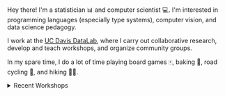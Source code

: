 Hey there! I'm a statistician :bar_chart: and computer scientist :computer:.
I'm interested in programming languages (especially type systems), computer
vision, and data science pedagogy.

I work at the [UC Davis DataLab][ucd-datalab], where I carry out collaborative
research, develop and teach workshops, and organize community groups.

[ucd-datalab]:https://datalab.ucdavis.edu/ 

In my spare time, I do a lot of time playing board games :mahjong:, baking
:cake:, road cycling :bicyclist:, and hiking :boot:🪿.

<details>
<summary>Recent Workshops</summary>

Title                                           | Year | Term  
----------------------------------------------- | ---- | ----
[Machine Learning in R][ml-in-r]                | 2024 | :blossom: Spring
[Overview of Machine Learning][ml-in-r]         | 2024 | :blossom: Spring
[Intro to Remote Computing][intro-remote]       | 2024 | :snowflake: Winter
[Julia Basics][julia-basics]                    | 2024 | :snowflake: Winter
[Intermediate R][intermediate-r]                | 2024 | :snowflake: Winter
[Reproducibility Principles & Practices][repro] | 2023 | :fallen_leaf: Fall
[Intermediate Python][intermediate-python]      | 2023 | :blossom: Spring
[R Basics][r-basics]                            | 2022 | :sunny: Summer
[Python Basics][python-basics]                  | 2021 | :fallen_leaf: Fall

See [my teaching notes repo][teaching-notes] for a complete list and more
details.
</details>

[teaching-notes]: https://github.com/nick-ulle/teaching-notes

[repro]: https://ucdavisdatalab.github.io/workshop_reproducible_research/
[intro-remote]: https://ucdavisdatalab.github.io/workshop_intro_to_remote_computing/

[r-basics]: https://ucdavisdatalab.github.io/workshop_r_basics/
[intermediate-r]: https://ucdavisdatalab.github.io/workshop_intermediate_r/
[ml-in-r]: https://ucdavisdatalab.github.io/workshop_intro_to_machine_learning/

[python-basics]: https://ucdavisdatalab.github.io/workshop_python_basics/
[intermediate-python]: https://ucdavisdatalab.github.io/workshop_intermediate_python/

[julia-basics]: https://ucjug.github.io/workshop_julia_basics/
